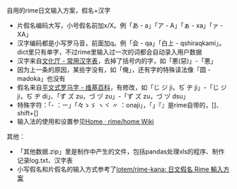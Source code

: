 自用的rime日文输入方案，假名+汉字
- 片假名编码大写，小号假名前加x/X。例「あ - a」「ア - A」「ぁ - xa」「ァ - XA」
- 汉字编码都是小写罗马音，前面加q。例「会 - qa」「白上 - qshiraqkami」。dict里只有单字，不过rime里输入过一次的词都会自动录入用户数据
- 汉字来自[文化厅 - 常用汉字表](http://www.bunka.go.jp/kokugo_nihongo/sisaku/joho/joho/kakuki/14/tosin02/index.html)，去掉了括号内的字，如「悪(惡)」-「悪」
- 因为上一条的原因，某些字没有，如「俺」，还有字的特殊读法像「圆 - madoka」也没有
- 假名来自[平文式罗马字 - 维基百科](https://zh.wikipedia.org/wiki/%E5%B9%B3%E6%96%87%E5%BC%8F%E7%BD%97%E9%A9%AC%E5%AD%97)，有修改，如「じ ジ ji，ぢ ヂ ji」-「じ ジ ji，ぢ ヂ di」、「ず ズ zu，づ ヅ zu」-「ず ズ zu，づ ヅ dsu」
- 特殊字符：「- ：ー」「々ゝゞ	ヽヾ	〃	：onaji」，「」『』是rime自带的，[]、shift+[]
- 输入法的使用和设置参见[Home · rime/home Wiki](https://github.com/rime/home/wiki)

其他：
- 「其他数据.zip」里是制作中产生的文件，包括pandas处理xls的程序、制作记录log.txt、汉字表
- 小写假名和片假名的输入方式参考了[lotem/rime-kana: 日文假名 Rime 輸入方案](https://github.com/lotem/rime-kana)
